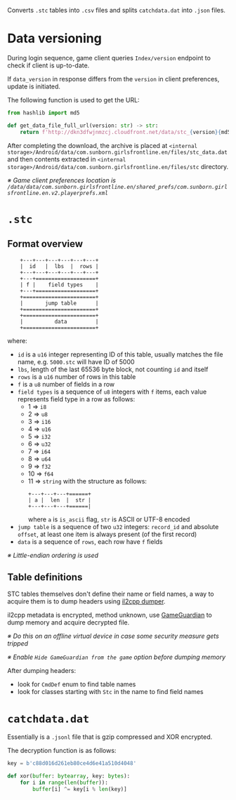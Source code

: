 Converts `.stc` tables into `.csv` files and splits `catchdata.dat` into `.json` files.

# Data versioning
During login sequence, game client queries `Index/version` endpoint to check if client is up-to-date.

If `data_version` in response differs from the `version` in client preferences, update is initiated. 

The following function is used to get the URL:

```python
from hashlib import md5

def get_data_file_full_url(version: str) -> str:
    return f'http://dkn3dfwjnmzcj.cloudfront.net/data/stc_{version}{md5(version.encode()).hexdigest()}.zip'
```

After completing the download, the archive is placed at `<internal storage>/Android/data/com.sunborn.girlsfrontline.en/files/stc_data.dat` and then contents extracted in `<internal storage>/Android/data/com.sunborn.girlsfrontline.en/files/stc` directory.

*※ Game client preferences location is `/data/data/com.sunborn.girlsfrontline.en/shared_prefs/com.sunborn.girlsfrontline.en.v2.playerprefs.xml`*

# `.stc`

## Format overview
```
    +---+---+---+---+---+---+
    |  id   |  lbs  |  rows |
    +---+---+---+---+---+---+
    +---+===================+
    | f |    field types    |  
    +---+===================+
    +=======================+
    |       jump table      |
    +=======================+
    +=======================+
    |          data         |
    +=======================+
```
where:
- `id` is a `u16` integer representing ID of this table, usually matches the file name, e.g. `5000.stc` will have ID of 5000
- `lbs`, length of the last 65536 byte block, not counting `id` and itself
- `rows` is a `u16` number of rows in this table
- `f` is a `u8` number of fields in a row
- `field types` is a sequence of `u8` integers with `f` items, each value represents field type in a row as follows:
    - 1 => `i8`
    - 2 => `u8`
    - 3 => `i16`
    - 4 => `u16`
    - 5 => `i32`
    - 6 => `u32`
    - 7 => `i64`
    - 8 => `u64`
    - 9 => `f32`
    - 10 => `f64`
    - 11 => `string` with the structure as follows:
        ```
        +---+---+---+======+
        | a |  len  |  str |
        +---+---+---+======|
        ```
        where `a` is `is_ascii` flag, `str` is ASCII or UTF-8 encoded
- `jump table` is a sequence of two `u32` integers: `record_id` and absolute `offset`, at least one item is always present (of the first record) 
- `data` is a sequence of `rows`, each row have `f` fields

*※ Little-endian ordering is used*

## Table definitions
STC tables themselves don't define their name or field names, a way to acquire them is to dump headers using [il2cpp dumper](https://github.com/Perfare/Il2CppDumper).

il2cpp metadata is encrypted, method unknown, use [GameGuardian](https://gameguardian.net/download) to dump memory and acquire decrypted file.

*※ Do this on an offline virtual device in case some security measure gets tripped*

*※ Enable `Hide GameGuardian from the game` option before dumping memory*

After dumping headers:
- look for `CmdDef` enum to find table names
- look for classes starting with `Stc` in the name to find field names


# `catchdata.dat`

Essentially is a `.jsonl` file that is gzip compressed and XOR encrypted.

The decryption function is as follows:

```python
key = b'c88d016d261eb80ce4d6e41a510d4048'

def xor(buffer: bytearray, key: bytes):
    for i in range(len(buffer)):
        buffer[i] ^= key[i % len(key)]
```